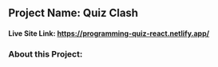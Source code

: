 ## Project Name: Quiz Clash ##

#### Live Site Link: https://programming-quiz-react.netlify.app/ ####

### About this Project: ###
